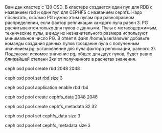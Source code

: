 
Вам дан кластер с 120 OSD. В кластере создается один пул для RDB с названием rbd и один пул для CEPHFS с названием cephfs. 
Надо посчитать, сколько PG нужно этим пулам при равноправном распределении, если фактор репликации каждого пула равен 3. 
PG расчитываются только для пулов с данными. Пулы с метасодержимым, технические пулы, в виду их незначительного размера используют минимальное число PG. 
В ответ в файл /home/user/answer добавьте команды создания данных пулов (создание пула с полученным значением pg, установление для пула фактора репликации, равного 3). 
Подсказка: искомое значение pg, общее для двух пулов, будет равно ближайшей степени 2ки от полученного в расчетах значения.


ceph osd pool create rbd 2048 2048

ceph osd pool set rbd size 3

ceph osd pool application enable rbd rbd

ceph osd pool create cephfs_data 2048 2048

ceph osd pool create cephfs_metadata 32 32

ceph osd pool set cephfs_data size 3

ceph osd pool set cephfs_metadata size 3

